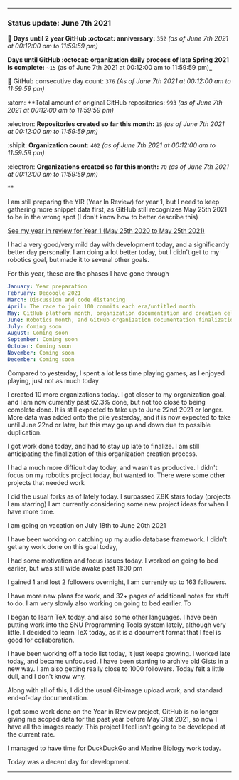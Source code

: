 
***

### Status update: June 7th 2021

🎂 **Days until 2 year GitHub :octocat: anniversary:** `352` _(as of June 7th 2021 at 00:12:00 am to 11:59:59 pm)_ <!-- COUNTER #1 !-->

 **Days until GitHub :octocat: organization daily process of late Spring 2021 is complete:** `~15` (as of June 7th 2021 at 00:12:00 am to 11:59:59 pm)_ <!-- COUNTER #2 !-->

📅 GitHub consecutive day count: `376` _(As of June 7th 2021 at 00:12:00 am to 11:59:59 pm)_ <!-- COUNTER #3 !-->

:atom: **Total amount of original GitHub repositories: `993` _(as of June 7th 2021 at 00:12:00 am to 11:59:59 pm)_ <!-- COUNTER #4 !-->

:electron: **Repositories created so far this month:** `15` _(as of June 7th 2021 at 00:12:00 am to 11:59:59 pm)_ <!-- COUNTER #5 !-->

:shipit: **Organization count:** `402` _(as of June 7th 2021 at 00:12:00 am to 11:59:59 pm)_ <!-- COUNTER #6 !-->

:electron: **Organizations created so far this month:** `70` _(as of June 7th 2021 at 00:12:00 am to 11:59:59 pm)_ <!-- COUNTER #7 !-->

**

<!-- Counters are now being included by default in status posts. The current limit is 7 daily counters, and 10 counters total. The comment you are reading does not count as a counter. !-->

I am still preparing the YIR (Year In Review) for year 1, but I need to keep gathering more snippet data first, as GitHub still recognizes May 25th 2021 to be in the wrong spot (I don't know how to better describe this) <!-- This is a boilerplate, not a counter !-->

<!-- New notes:
YIR - May 28th 2021

Can be expanded to and from your GitHub experience Gist
"For a site that changes so rapidly, I am impressed that GitHub hasn't made any major detrimental changes to the site in this time." Nevermind, I have now noticed 3 detremental changes in my first year: highlighting doesn't show commit percentage, x commits behind AXYZ release was removed in the past month, linguist changed location and appearance, other than that it is OK
!-->

[See my year in review for Year 1 (May 25th 2020 to May 25th 2021)](https://github.com/seanpm2001/seanpm2001/blob/master/Special/Year-in-Review/2020-2021) <!-- This is a boilerplate, not a counter !-->

<!--TODO KEEP THIS SECTION TODO KEEP SECTION !-->

<!-- May take a vacation on June 18th or June 20th !-->

I had a very good/very mild day with development today, and a significantly better day personally. I am doing a lot better today, but I didn't get to my robotics goal, but made it to several other goals.

For this year, these are the phases I have gone through

```yaml
January: Year preparation
February: Degoogle 2021
March: Discussion and code distancing
April: The race to join 100 commits each era/untitled month
May: GitHub platform month, organization documentation and creation celebration and acceleration
June: Robotics month, and GitHub organization documentation finalization
July: Coming soon
August: Coming soon
September: Coming soon
October: Coming soon
November: Coming soon
December: Coming soon
```

Compared to yesterday, I spent a lot less time playing games, as I enjoyed playing, just not as much today

I created 10 more organizations today. I got closer to my organization goal, and I am now currently past 62.3% done, but not too close to being complete done. It is still expected to take up to June 22nd 2021 or longer. More data was added onto the pile yesterday, and it is now expected to take until June 22nd or later, but this may go up and down due to possible duplication. <!-- This is a boilerplate, not a counter !-->

I got work done today, and had to stay up late to finalize. I am still anticipating the finalization of this organization creation process.

I had a much more difficult day today, and wasn't as productive. I didn't focus on my robotics project today, but wanted to. There were some other projects that needed work

<!--
I also started writing a book recently (on Thursday, May 27th 2021) regarding the concept of preservation that is related to several of my key projects. The book is licensed under the GNU General Public License v3.0 and it is going to be released free of charge, like all of my other works. I am currently preparing the release, version 1 is ready, butI just have so many major projects I have to get to first at the moment (organization work, organization documentation work, daily git-image work, software documentation, journaling, audio documentation, video documentation, project Slim (SLIM I of my audio collection) culinary documentation, file sorting, and more) I am now freely creating new documents without restriction, which is a big step of progress for me, as I have been struggling on this goal for over a year. Hopefully soon I can start writing down my childhood stories again before I get too old/someone dies. !--> <!-- This is a boilerplate, not a counter !-->

I did the usual forks as of lately today. I surpassed 7.8K stars today (projects I am starring) I am currently considering some new project ideas for when I have more time.

I am going on vacation on July 18th to June 20th 2021

I have been working on catching up my audio database framework. I didn't get any work done on this goal today,

I had some motivation and focus issues today. I worked on going to bed earlier, but was still wide awake past 11:30 pm

I gained 1 and lost 2 followers overnight, I am currently up to 163 followers.

I have more new plans for work, and 32+ pages of additional notes for stuff to do. I am very slowly also working on going to bed earlier. To

I began to learn TeX today, and also some other languages. I have been putting work into the SNU Programming Tools system lately, although very little. I decided to learn TeX today, as it is a document format that I feel is good for collaboration.

I have been working off a todo list today, it just keeps growing. I worked late today, and became unfocused. I have been starting to archive old Gists in a new way. I am also getting really close to 1000 followers. Today felt a little dull, and I don't know why.

Along with all of this, I did the usual Git-image upload work, and standard end-of-day documentation. <!-- This is a required boilerplate, not a counter !-->

I got some work done on the Year in Review project, GitHub is no longer giving me scoped data for the past year before May 31st 2021, so now I have all the images ready. This project I feel isn't going to be developed at the current rate. <!-- This is a boilerplate, not a counter !-->

I managed to have time for DuckDuckGo and Marine Biology work today. <!-- This is a boilerplate, not a counter !-->

<!-- TODO: TIMER, HELLO_WORLD.COFFEE, IMAGES.GENERAL :TODO !-->

Today was a decent day for development. <!-- This is a required boilerplate, not a counter !-->

***

<!-- Notes June 7th 2021

Learning TeX
Various languages
Todo list
Working late
Much better day
Gist project revival
Close to 1000 repositories

!-->
